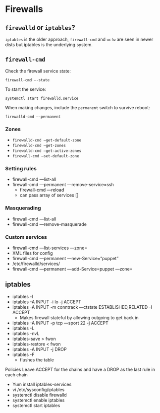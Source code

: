 # Firewalls

## `firewalld` or `iptables`?

`iptables` is the older approach, `firewall-cmd` and `ucfw` are seen in newer dists but iptables is the underlying system.

## `firewall-cmd`

Check the firewall service state:

    firewall-cmd —-state

To start the service:

    systemctl start firewalld.service

When making changes, include the `permanent` switch to survive reboot:

    firewalld-cmd —-permanent

### Zones    
* `firewalld-cmd —get-default-zone`
* `firewalld-cmd —get-zones`
* `firewalld-cmd —get-active-zones`
* `firewall-cmd —set-default-zone`

### Setting rules

* firewall-cmd —list-all
* firewall-cmd —permanent —remove-service=ssh
    * firewall-cmd —reload
    * can pass array of services []

### Masquerading
* firewall-cmd —list-all
* firewall-cmd —remove-masquerade

### Custom services

* firewall-cmd —list-services —zone=
* XML files for config
* firewall-cmd —permanent —new-Service=“puppet”
* /etc/firewalld/services/
* firewall-cmd —permanent —add-Service=puppet —zone=

## iptables

* iptables -l
* iptables -A INPUT -i lo -j ACCEPT
* iptables -A INPUT -m conntrack —ctstate ESTABLISHED,RELATED -I ACCEPT
    * Makes firewall stateful by allowing outgoing to get back in
* iptables -A INPUT -p tcp —sport 22 -j ACCEPT
* iptables -L
* iptables -nvL
* iptables-save > fwon
* iptables-restore < fwon
* iptables -A INPUT -j DROP
* iptables -F
    * flushes the table

Policies 
Leave ACCEPT for the chains and have a DROP as the last rule in each chain

* Yum install iptables-services
* vi /etc/sysconfig/iptables
* systemctl disable firewalld
* systemctl enable iptables
* systemctl start iptables
